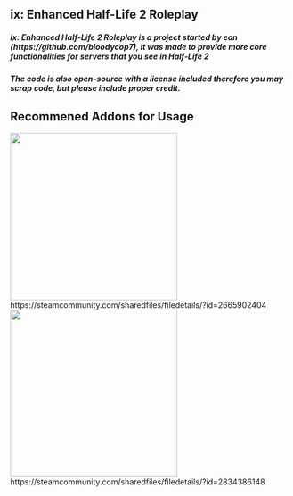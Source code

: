 <h2>ix: Enhanced Half-Life 2 Roleplay</h2>
<h5>ix: Enhanced Half-Life 2 Roleplay is a project started by eon (https://github.com/bloodycop7), it was made to provide more core functionalities for servers that you see in Half-Life 2</h5>
<h5>The code is also open-source with a license included therefore you may scrap code, but please include proper credit.</h5>

<h2>Recommened Addons for Usage</h2>
<img src="https://steamuserimages-a.akamaihd.net/ugc/1861681104201864138/AB5274CEE817EFE4B9FFCBC10CC4BCC987B3434A/?imw=5000&imh=5000&ima=fit&impolicy=Letterbox&imcolor=%23000000&letterbox=false" width = "300px"/>
https://steamcommunity.com/sharedfiles/filedetails/?id=2665902404

<img src="https://steamuserimages-a.akamaihd.net/ugc/1842551758698807122/6B89F20CDDCF283D9EE5EA09FBB188815993544F/?imw=637&imh=358&ima=fit&impolicy=Letterbox&imcolor=%23000000&letterbox=true" width = "300px"/>
https://steamcommunity.com/sharedfiles/filedetails/?id=2834386148
